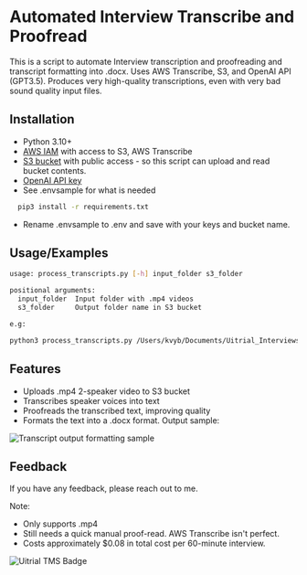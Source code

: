 
# Automated Interview Transcribe and Proofread

This is a script to automate Interview transcription and proofreading and transcript formatting into .docx. Uses AWS Transcribe, S3, and OpenAI API (GPT3.5). Produces very high-quality transcriptions, even with very bad sound quality input files.

## Installation

- Python 3.10+
- [AWS IAM](https://us-east-1.console.aws.amazon.com/iamv2/) with access to S3, AWS Transcribe
- [S3 bucket](https://s3.console.aws.amazon.com/s3/buckets) with public access - so this script can upload and read bucket contents.
- [OpenAI API key](https://platform.openai.com/account/api-keys)
- See .envsample for what is needed 

```bash
  pip3 install -r requirements.txt
```
- Rename .envsample to .env and save with your keys and bucket name.
    
## Usage/Examples

```bash
usage: process_transcripts.py [-h] input_folder s3_folder

positional arguments:
  input_folder  Input folder with .mp4 videos
  s3_folder     Output folder name in S3 bucket

e.g:

python3 process_transcripts.py /Users/kvyb/Documents/Uitrial_Interviews testing_proofread
```


## Features

- Uploads .mp4 2-speaker video to S3 bucket
- Transcribes speaker voices into text
- Proofreads the transcribed text, improving quality
- Formats the text into a .docx format. Output sample:

![Transcript output formatting sample](https://i.imgur.com/ytaeJe1.png)


## Feedback

If you have any feedback, please reach out to me.

Note:
- Only supports .mp4
- Still needs a quick manual proof-read. AWS Transcribe isn't perfect.
- Costs approximately $0.08 in total cost per 60-minute interview.


![Uitrial TMS Badge](https://img.shields.io/badge/TMS-Uitrial-1972F5)


